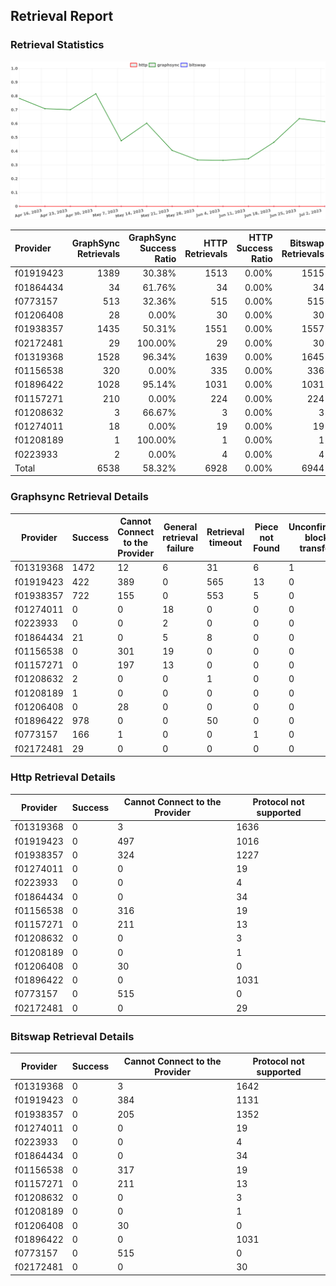 ## Retrieval Report
### Retrieval Statistics
<img src="https://raw.githubusercontent.com/data-preservation-programs/filplus-checker-assets/main/filecoin-project/filecoin-plus-large-datasets/issues/425/1688736250933.png"/>

| Provider  | GraphSync Retrievals | GraphSync Success Ratio | HTTP Retrievals | HTTP Success Ratio | Bitswap Retrievals | Bitswap Success Ratio |
| :-------- | -------------------: | ----------------------: | --------------: | -----------------: | -----------------: | --------------------: |
| f01919423 |                 1389 |                  30.38% |            1513 |              0.00% |               1515 |                 0.00% |
| f01864434 |                   34 |                  61.76% |              34 |              0.00% |                 34 |                 0.00% |
| f0773157  |                  513 |                  32.36% |             515 |              0.00% |                515 |                 0.00% |
| f01206408 |                   28 |                   0.00% |              30 |              0.00% |                 30 |                 0.00% |
| f01938357 |                 1435 |                  50.31% |            1551 |              0.00% |               1557 |                 0.00% |
| f02172481 |                   29 |                 100.00% |              29 |              0.00% |                 30 |                 0.00% |
| f01319368 |                 1528 |                  96.34% |            1639 |              0.00% |               1645 |                 0.00% |
| f01156538 |                  320 |                   0.00% |             335 |              0.00% |                336 |                 0.00% |
| f01896422 |                 1028 |                  95.14% |            1031 |              0.00% |               1031 |                 0.00% |
| f01157271 |                  210 |                   0.00% |             224 |              0.00% |                224 |                 0.00% |
| f01208632 |                    3 |                  66.67% |               3 |              0.00% |                  3 |                 0.00% |
| f01274011 |                   18 |                   0.00% |              19 |              0.00% |                 19 |                 0.00% |
| f01208189 |                    1 |                 100.00% |               1 |              0.00% |                  1 |                 0.00% |
| f0223933  |                    2 |                   0.00% |               4 |              0.00% |                  4 |                 0.00% |
| Total     |                 6538 |                  58.32% |            6928 |              0.00% |               6944 |                 0.00% |

### Graphsync Retrieval Details
| Provider  | Success | Cannot Connect to the Provider | General retrieval failure | Retrieval timeout | Piece not Found | Unconfirmed block transfer | Provider under maintenance |
| --------- | ------- | ------------------------------ | ------------------------- | ----------------- | --------------- | -------------------------- | -------------------------- |
| f01319368 | 1472    | 12                             | 6                         | 31                | 6               | 1                          | 0                          |
| f01919423 | 422     | 389                            | 0                         | 565               | 13              | 0                          | 0                          |
| f01938357 | 722     | 155                            | 0                         | 553               | 5               | 0                          | 0                          |
| f01274011 | 0       | 0                              | 18                        | 0                 | 0               | 0                          | 0                          |
| f0223933  | 0       | 0                              | 2                         | 0                 | 0               | 0                          | 0                          |
| f01864434 | 21      | 0                              | 5                         | 8                 | 0               | 0                          | 0                          |
| f01156538 | 0       | 301                            | 19                        | 0                 | 0               | 0                          | 0                          |
| f01157271 | 0       | 197                            | 13                        | 0                 | 0               | 0                          | 0                          |
| f01208632 | 2       | 0                              | 0                         | 1                 | 0               | 0                          | 0                          |
| f01208189 | 1       | 0                              | 0                         | 0                 | 0               | 0                          | 0                          |
| f01206408 | 0       | 28                             | 0                         | 0                 | 0               | 0                          | 0                          |
| f01896422 | 978     | 0                              | 0                         | 50                | 0               | 0                          | 0                          |
| f0773157  | 166     | 1                              | 0                         | 0                 | 1               | 0                          | 345                        |
| f02172481 | 29      | 0                              | 0                         | 0                 | 0               | 0                          | 0                          |

### Http Retrieval Details
| Provider  | Success | Cannot Connect to the Provider | Protocol not supported |
| --------- | ------- | ------------------------------ | ---------------------- |
| f01319368 | 0       | 3                              | 1636                   |
| f01919423 | 0       | 497                            | 1016                   |
| f01938357 | 0       | 324                            | 1227                   |
| f01274011 | 0       | 0                              | 19                     |
| f0223933  | 0       | 0                              | 4                      |
| f01864434 | 0       | 0                              | 34                     |
| f01156538 | 0       | 316                            | 19                     |
| f01157271 | 0       | 211                            | 13                     |
| f01208632 | 0       | 0                              | 3                      |
| f01208189 | 0       | 0                              | 1                      |
| f01206408 | 0       | 30                             | 0                      |
| f01896422 | 0       | 0                              | 1031                   |
| f0773157  | 0       | 515                            | 0                      |
| f02172481 | 0       | 0                              | 29                     |

### Bitswap Retrieval Details
| Provider  | Success | Cannot Connect to the Provider | Protocol not supported |
| --------- | ------- | ------------------------------ | ---------------------- |
| f01319368 | 0       | 3                              | 1642                   |
| f01919423 | 0       | 384                            | 1131                   |
| f01938357 | 0       | 205                            | 1352                   |
| f01274011 | 0       | 0                              | 19                     |
| f0223933  | 0       | 0                              | 4                      |
| f01864434 | 0       | 0                              | 34                     |
| f01156538 | 0       | 317                            | 19                     |
| f01157271 | 0       | 211                            | 13                     |
| f01208632 | 0       | 0                              | 3                      |
| f01208189 | 0       | 0                              | 1                      |
| f01206408 | 0       | 30                             | 0                      |
| f01896422 | 0       | 0                              | 1031                   |
| f0773157  | 0       | 515                            | 0                      |
| f02172481 | 0       | 0                              | 30                     |
